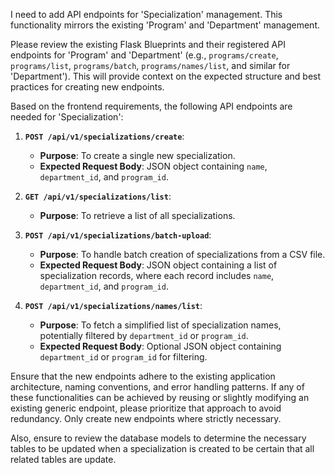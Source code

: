 I need to add API endpoints for 'Specialization' management. This functionality mirrors the existing 'Program' and 'Department' management.

Please review the existing Flask Blueprints and their registered API endpoints for 'Program' and 'Department' (e.g., `programs/create`, `programs/list`, `programs/batch`, `programs/names/list`, and similar for 'Department'). This will provide context on the expected structure and best practices for creating new endpoints.

Based on the frontend requirements, the following API endpoints are needed for 'Specialization':

1.  **`POST /api/v1/specializations/create`**:
    *   **Purpose**: To create a single new specialization.
    *   **Expected Request Body**: JSON object containing `name`, `department_id`, and `program_id`.

2.  **`GET /api/v1/specializations/list`**:
    *   **Purpose**: To retrieve a list of all specializations.

3.  **`POST /api/v1/specializations/batch-upload`**:
    *   **Purpose**: To handle batch creation of specializations from a CSV file.
    *   **Expected Request Body**: JSON object containing a list of specialization records, where each record includes `name`, `department_id`, and `program_id`.

4.  **`POST /api/v1/specializations/names/list`**:
    *   **Purpose**: To fetch a simplified list of specialization names, potentially filtered by `department_id` or `program_id`.
    *   **Expected Request Body**: Optional JSON object containing `department_id` or `program_id` for filtering.

Ensure that the new endpoints adhere to the existing application architecture, naming conventions, and error handling patterns. If any of these functionalities can be achieved by reusing or slightly modifying an existing generic endpoint, please prioritize that approach to avoid redundancy. Only create new endpoints where strictly necessary.

Also, ensure to review the database models to determine the necessary tables to be updated when a specialization is created to be certain that all related tables are update.